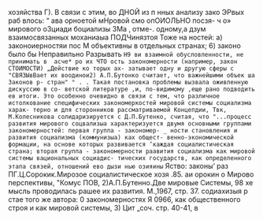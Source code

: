 хозяйства Г).
В связи с этим, во
ДНОЙ из п
нных анализу зако ЭРвых раб
влось: “ ава орноетой мНровой смо опОИОЛЬНО посзя-
ч о» мирового оЗциади
боциализы ЗМа ‚ отме-.
одному,а дзум взаимосвязанных моханиаыа ПОДЧинязтоя Тоже на
ностей: а) законоиерностяи пос М объективны
в отдельных странах; 6) законо
было бы Неправильно Разрывать
` Н9 ви
взаимной обусловленности, не принимать в  асче* ро их
ЧТО ость
закономерности (например, закон СТОИМОСТИ) „Действие ко
торых ах-
затывает одну и другую сферы с
"СВЯЗЫвВает их воодинои2)
А.П.Бутонко считает, что важнейшими объек ша Законов
р-
стран" ° .
. Такая постановка проблемы вызвала оживленную дискуссию в со-
ветской литературе ‚и, по-видимому ‚еще рано подводить ев итоги.
Это особенно очевидно в связи с тем, что различное истолкование
специфических закономеркостей мировой системы социализма харак-
терно и для сторонников рассматриваемой Концепдии,
Твк, М.Колесникова солидаризируется с Д.П.Бутенко, считая, что
"...процесс развития мирового соцвализыа характеризуется двумя
основными группами закономерностей: первая группа - закономер- _
ности становления и развития социализма (коммунизыа) ках общест-
венно-экономической формации, на основе которых развивается
‘каждая социалистическая страна; вторая группа - закономерности
раавития социализма как мировой системы вациональных социадис-
тических государств, как определенного этапа связей, отношений
ево дызи нью озияины `
Яство: законы‘ раз
ПГ.Ц.Сорокик.Мирозое социалистическое хозя .85.
аи орокин о Мирово перспективы, "Комус ПОВ,
2)А.П.Бутенно.Две мировые Системы, 98 хе мысль проводилась рашее
их развития. М.,1967, стр. 37. содиахизыя
р стае того же автора: 0 закономерностях Я 0966,
как общественного строя и как мировой системы,
З) Цит „соч. стр. 40-41, в

